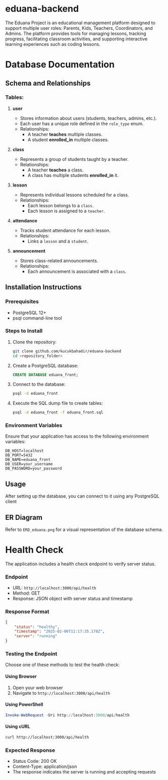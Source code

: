 # eduana-backend

The Eduana Project is an educational management platform designed to support multiple user roles: Parents, Kids, Teachers, Coordinators, and Admins. The platform provides tools for managing lessons, tracking progress, facilitating classroom activities, and supporting interactive learning experiences such as coding lessons.

# Database Documentation

## Schema and Relationships

### Tables:

1. **user**

   - Stores information about users (students, teachers, admins, etc.).
   - Each user has a unique role defined in the `role_type` enum.
   - Relationships:
     - A teacher **teaches** multiple classes.
     - A student **enrolled\_in** multiple classes.

2. **class**

   - Represents a group of students taught by a teacher.
   - Relationships:
     - A teacher **teaches** a class.
     - A class has multiple students **enrolled\_in** it.

3. **lesson**

   - Represents individual lessons scheduled for a class.
   - Relationships:
     - Each lesson belongs to a `class`.
     - Each lesson is assigned to a `teacher`.

4. **attendance**

   - Tracks student attendance for each lesson.
   - Relationships:
     - Links a `lesson` and a `student`.

5. **announcement**

   - Stores class-related announcements.
   - Relationships:
     - Each announcement is associated with a `class`.

## Installation Instructions

### Prerequisites

- PostgreSQL 12+
- psql command-line tool

### Steps to Install

1. Clone the repository:
   ```sh
   git clone github.com/kucukbahadir/eduana-backend
   cd <repository_folder>
   ```
2. Create a PostgreSQL database:
   ```sql
   CREATE DATABASE eduana_front;
   ```
3. Connect to the database:
   ```sh
   psql -d eduana_front
   ```
4. Execute the SQL dump file to create tables:
   ```sh
   psql -d eduana_front -f eduana_front.sql
   ```

### Environment Variables

Ensure that your application has access to the following environment variables:

```env
DB_HOST=localhost
DB_PORT=5432
DB_NAME=eduana_front
DB_USER=your_username
DB_PASSWORD=your_password
```

## Usage

After setting up the database, you can connect to it using any PostgreSQL client&#x20;

## ER Diagram

Refer to `ERD_eduana.png` for a visual representation of the database schema.

# Health Check
The application includes a health check endpoint to verify server status.

### Endpoint
- URL: `http://localhost:3000/api/health`
- Method: GET
- Response: JSON object with server status and timestamp

### Response Format
```json
{
    "status": "healthy",
    "timestamp": "2025-02-06T11:17:35.178Z",
    "server": "running"
}
```

### Testing the Endpoint
Choose one of these methods to test the health check:

#### Using Browser
1. Open your web browser
2. Navigate to `http://localhost:3000/api/health`

#### Using PowerShell
```powershell
Invoke-WebRequest -Uri http://localhost:3000/api/health
```

#### Using cURL
```bash
curl http://localhost:3000/api/health
```

### Expected Response
- Status Code: 200 OK
- Content-Type: application/json
- The response indicates the server is running and accepting requests
